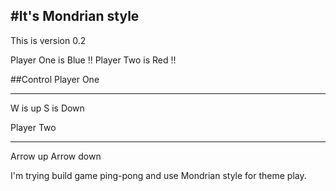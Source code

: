#It's Mondrian style
--------------------
This is version 0.2  


Player One is Blue !!
Player Two is Red  !!

##Control
Player One

----------
W is up
S is Down 

Player Two 

----------
Arrow up 
Arrow down 


I'm trying build game ping-pong and use Mondrian style for theme play.

